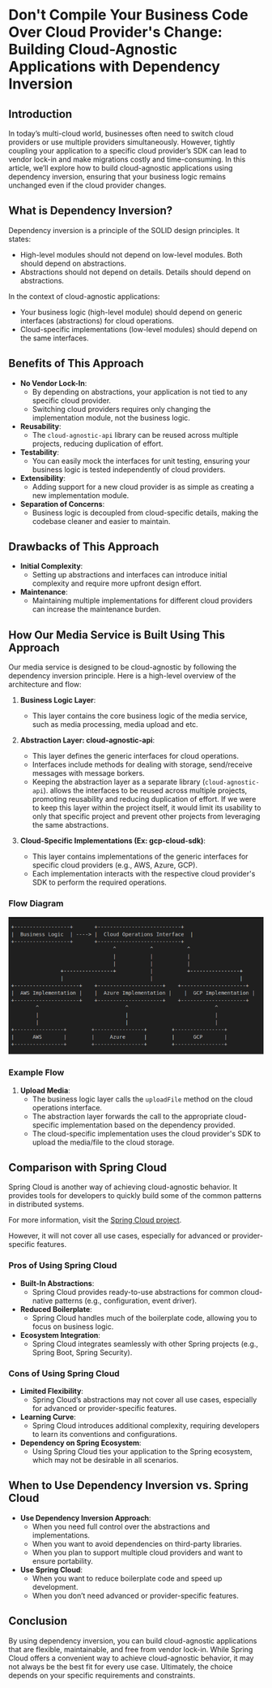 # Don't Compile Your Business Code Over Cloud Provider's Change: Building Cloud-Agnostic Applications with Dependency Inversion

## Introduction

In today’s multi-cloud world, businesses often need to switch cloud providers or use multiple providers simultaneously. However, tightly coupling your application to a specific cloud provider’s SDK can lead to vendor lock-in and make migrations costly and time-consuming. In this article, we’ll explore how to build cloud-agnostic applications using dependency inversion, ensuring that your business logic remains unchanged even if the cloud provider changes.

## What is Dependency Inversion?

Dependency inversion is a principle of the SOLID design principles. It states:

- High-level modules should not depend on low-level modules. Both should depend on abstractions.
- Abstractions should not depend on details. Details should depend on abstractions.

In the context of cloud-agnostic applications:

- Your business logic (high-level module) should depend on generic interfaces (abstractions) for cloud operations.
- Cloud-specific implementations (low-level modules) should depend on the same interfaces.

## Benefits of This Approach

- **No Vendor Lock-In**:
  - By depending on abstractions, your application is not tied to any specific cloud provider.
  - Switching cloud providers requires only changing the implementation module, not the business logic.
- **Reusability**:
  - The `cloud-agnostic-api` library can be reused across multiple projects, reducing duplication of effort.
- **Testability**:
  - You can easily mock the interfaces for unit testing, ensuring your business logic is tested independently of cloud providers.
- **Extensibility**:
  - Adding support for a new cloud provider is as simple as creating a new implementation module.
- **Separation of Concerns**:
  - Business logic is decoupled from cloud-specific details, making the codebase cleaner and easier to maintain.

## Drawbacks of This Approach

- **Initial Complexity**:
  - Setting up abstractions and interfaces can introduce initial complexity and require more upfront design effort.
- **Maintenance**:
  - Maintaining multiple implementations for different cloud providers can increase the maintenance burden.

## How Our Media Service is Built Using This Approach

Our media service is designed to be cloud-agnostic by following the dependency inversion principle. Here is a high-level overview of the architecture and flow:

1. **Business Logic Layer**:
   - This layer contains the core business logic of the media service, such as media processing, media upload and etc.

2. **Abstraction Layer: cloud-agnostic-api**:
   - This layer defines the generic interfaces for cloud operations.
   - Interfaces include methods for dealing with storage, send/receive messages with message borkers.
   - Keeping the abstraction layer as a separate library (`cloud-agnostic-api`). allows the interfaces to be reused across multiple projects, promoting reusability and reducing duplication of effort. If we were to keep this layer within the project itself, it would limit its usability to only that specific project and prevent other projects from leveraging the same abstractions.

3. **Cloud-Specific Implementations (Ex: gcp-cloud-sdk)**:
   - This layer contains implementations of the generic interfaces for specific cloud providers (e.g., AWS, Azure, GCP).
   - Each implementation interacts with the respective cloud provider's SDK to perform the required operations.

### Flow Diagram

![Cloud-Agnostic Strategy](resources/cloud-agnostic.png)

### Example Flow

1. **Upload Media**:
   - The business logic layer calls the `uploadFile` method on the cloud operations interface.
   - The abstraction layer forwards the call to the appropriate cloud-specific implementation based on the dependency provided.
   - The cloud-specific implementation uses the cloud provider's SDK to upload the media/file to the cloud storage.

## Comparison with Spring Cloud

Spring Cloud is another way of achieving cloud-agnostic behavior. It provides tools for developers to quickly build some of the common patterns in distributed systems.

For more information, visit the [Spring Cloud  project](https://spring.io/projects/spring-cloud).

However, it will not cover all use cases, especially for advanced or provider-specific features.

### Pros of Using Spring Cloud

- **Built-In Abstractions**:
  - Spring Cloud provides ready-to-use abstractions for common cloud-native patterns (e.g., configuration, event driver).
- **Reduced Boilerplate**:
  - Spring Cloud handles much of the boilerplate code, allowing you to focus on business logic.
- **Ecosystem Integration**:
  - Spring Cloud integrates seamlessly with other Spring projects (e.g., Spring Boot, Spring Security).

### Cons of Using Spring Cloud

- **Limited Flexibility**:
  - Spring Cloud’s abstractions may not cover all use cases, especially for advanced or provider-specific features.
- **Learning Curve**:
  - Spring Cloud introduces additional complexity, requiring developers to learn its conventions and configurations.
- **Dependency on Spring Ecosystem**:
  - Using Spring Cloud ties your application to the Spring ecosystem, which may not be desirable in all scenarios.

## When to Use Dependency Inversion vs. Spring Cloud

- **Use Dependency Inversion Approach**:
  - When you need full control over the abstractions and implementations.
  - When you want to avoid dependencies on third-party libraries.
  - When you plan to support multiple cloud providers and want to ensure portability.
- **Use Spring Cloud**:
  - When you want to reduce boilerplate code and speed up development.
  - When you don’t need advanced or provider-specific features.

## Conclusion

By using dependency inversion, you can build cloud-agnostic applications that are flexible, maintainable, and free from vendor lock-in. While Spring Cloud offers a convenient way to achieve cloud-agnostic behavior, it may not always be the best fit for every use case. Ultimately, the choice depends on your specific requirements and constraints.